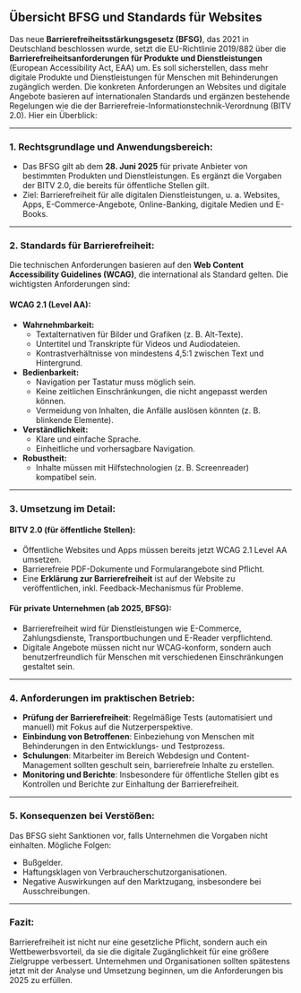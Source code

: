 ## Übersicht BFSG und Standards für Websites

Das neue **Barrierefreiheitsstärkungsgesetz (BFSG)**, das 2021 in Deutschland beschlossen wurde, setzt die EU-Richtlinie 2019/882 über die **Barrierefreiheitsanforderungen für Produkte und Dienstleistungen** (European Accessibility Act, EAA) um. Es soll sicherstellen, dass mehr digitale Produkte und Dienstleistungen für Menschen mit Behinderungen zugänglich werden. Die konkreten Anforderungen an Websites und digitale Angebote basieren auf internationalen Standards und ergänzen bestehende Regelungen wie die der Barrierefreie-Informationstechnik-Verordnung (BITV 2.0). Hier ein Überblick:

---

### **1. Rechtsgrundlage und Anwendungsbereich:**
- Das BFSG gilt ab dem **28. Juni 2025** für private Anbieter von bestimmten Produkten und Dienstleistungen. Es ergänzt die Vorgaben der BITV 2.0, die bereits für öffentliche Stellen gilt.
- Ziel: Barrierefreiheit für alle digitalen Dienstleistungen, u. a. Websites, Apps, E-Commerce-Angebote, Online-Banking, digitale Medien und E-Books.

---

### **2. Standards für Barrierefreiheit:**
Die technischen Anforderungen basieren auf den **Web Content Accessibility Guidelines (WCAG)**, die international als Standard gelten. Die wichtigsten Anforderungen sind:

#### **WCAG 2.1 (Level AA):**
- **Wahrnehmbarkeit:**
  - Textalternativen für Bilder und Grafiken (z. B. Alt-Texte).
  - Untertitel und Transkripte für Videos und Audiodateien.
  - Kontrastverhältnisse von mindestens 4,5:1 zwischen Text und Hintergrund.
- **Bedienbarkeit:**
  - Navigation per Tastatur muss möglich sein.
  - Keine zeitlichen Einschränkungen, die nicht angepasst werden können.
  - Vermeidung von Inhalten, die Anfälle auslösen könnten (z. B. blinkende Elemente).
- **Verständlichkeit:**
  - Klare und einfache Sprache.
  - Einheitliche und vorhersagbare Navigation.
- **Robustheit:**
  - Inhalte müssen mit Hilfstechnologien (z. B. Screenreader) kompatibel sein.

---

### **3. Umsetzung im Detail:**
#### **BITV 2.0 (für öffentliche Stellen):**
- Öffentliche Websites und Apps müssen bereits jetzt WCAG 2.1 Level AA umsetzen.
- Barrierefreie PDF-Dokumente und Formularangebote sind Pflicht.
- Eine **Erklärung zur Barrierefreiheit** ist auf der Website zu veröffentlichen, inkl. Feedback-Mechanismus für Probleme.

#### **Für private Unternehmen (ab 2025, BFSG):**
- Barrierefreiheit wird für Dienstleistungen wie E-Commerce, Zahlungsdienste, Transportbuchungen und E-Reader verpflichtend.
- Digitale Angebote müssen nicht nur WCAG-konform, sondern auch benutzerfreundlich für Menschen mit verschiedenen Einschränkungen gestaltet sein.

---

### **4. Anforderungen im praktischen Betrieb:**
- **Prüfung der Barrierefreiheit**: Regelmäßige Tests (automatisiert und manuell) mit Fokus auf die Nutzerperspektive.
- **Einbindung von Betroffenen**: Einbeziehung von Menschen mit Behinderungen in den Entwicklungs- und Testprozess.
- **Schulungen**: Mitarbeiter im Bereich Webdesign und Content-Management sollten geschult sein, barrierefreie Inhalte zu erstellen.
- **Monitoring und Berichte**: Insbesondere für öffentliche Stellen gibt es Kontrollen und Berichte zur Einhaltung der Barrierefreiheit.

---

### **5. Konsequenzen bei Verstößen:**
Das BFSG sieht Sanktionen vor, falls Unternehmen die Vorgaben nicht einhalten. Mögliche Folgen:
- Bußgelder.
- Haftungsklagen von Verbraucherschutzorganisationen.
- Negative Auswirkungen auf den Marktzugang, insbesondere bei Ausschreibungen.

---

### **Fazit:**
Barrierefreiheit ist nicht nur eine gesetzliche Pflicht, sondern auch ein Wettbewerbsvorteil, da sie die digitale Zugänglichkeit für eine größere Zielgruppe verbessert. Unternehmen und Organisationen sollten spätestens jetzt mit der Analyse und Umsetzung beginnen, um die Anforderungen bis 2025 zu erfüllen.
